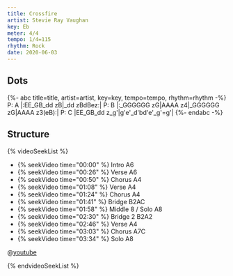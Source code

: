 ```yaml
---
title: Crossfire
artist: Stevie Ray Vaughan
key: Eb
meter: 4/4
tempo: 1/4=115
rhythm: Rock
date: 2020-06-03
---
```


## Dots

<!-- prettier-ignore -->
{%- abc title=title, artist=artist, key=key, tempo=tempo, rhythm=rhythm -%}
P: A
|:EE_GB_dd zB|_dd zBdBez:|
P: B
|:_GGGGGG zG|AAAA z4|_GGGGGG zG|AAAA z3(eB):|
P: C
|EE_GB_dd z_g'|g'e'_d'bd'e'_g'=g'|
{%- endabc -%}

## Structure

{% videoSeekList %}

- {% seekVideo time="00:00" %} Intro A6
- {% seekVideo time="00:26" %} Verse A6
- {% seekVideo time="00:50" %} Chorus A4
- {% seekVideo time="01:08" %} Verse A4
- {% seekVideo time="01:24" %} Chorus A4
- {% seekVideo time="01:41" %} Bridge B2AC
- {% seekVideo time="01:58" %} Middle 8 / Solo A8
- {% seekVideo time="02:30" %} Bridge 2 B2A2
- {% seekVideo time="02:46" %} Verse A4
- {% seekVideo time="03:03" %} Chorus A7C
- {% seekVideo time="03:34" %} Solo A8

@[youtube](ZPBRzwIjgv4)

{% endvideoSeekList %}
